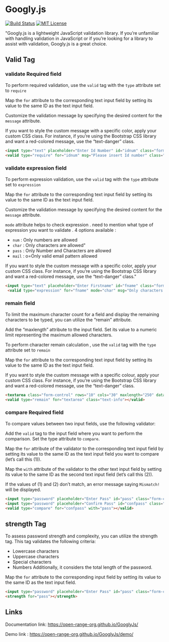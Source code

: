 # Googly.js
[![Build Status](https://travis-ci.com/NIHAR-SARKAR/Matroska.svg?branch=master)](https://travis-ci.com/NIHAR-SARKAR/Matroska)
[![MIT License](https://img.shields.io/badge/license-MIT-blue.svg?style=flat)](https://github.com/NIHAR-SARKAR/Matroska/blob/master/LICENSE)

"Googly.js is a lightweight JavaScript validation library. If you’re unfamiliar with handling validation in JavaScript or if you’re looking for a library to assist with validation, Googly.js is a great choice.

## Valid Tag

### validate Required field
To perform required validation, use the `valid` tag with the `type` attribute set to `require`

Map the `for` attribute to the corresponding text input field by setting its value to the same ID as the text input field.

Customize the validation message by specifying the desired content for the `message` attribute.

If you want to style the custom message with a specific color, apply your custom CSS class. For instance, if you’re using the Bootstrap CSS library and want a red-colored message, use the “text-danger” class.


```html
<input type="text" placeholder="Enter Id Number" id="idnum" class="form-control" />
<valid type="require" for="idnum" msg="Please insert Id number" class="text-danger"></valid>

```

### validate expression field
To perform expression validation, use the `valid` tag with the `type` attribute set to `expression`

Map the `for` attribute to the corresponding text input field by setting its value to the same ID as the text input field.

Customize the validation message by specifying the desired content for the `message` attribute.

`mode` attribute helps to check expression . need to mention what type of expression you want to validate . 4 options available :
- `num`  : Only numbers are allowed
- `char` : Only characters are allowed"
- `pass` : Only Number and Characters are allowed
- `mail` : o=Only valid email pattern allowed

If you want to style the custom message with a specific color, apply your custom CSS class. For instance, if you’re using the Bootstrap CSS library and want a red-colored message, use the “text-danger” class."


```html
<input type="text" placeholder="Enter Firstname" id="fname" class="form-control" />
 <valid type="expression" for="fname" mode="char" msg="Only characters are allowed" class="text-danger"> </valid>

```

### remain field
To limit the maximum character count for a field and display the remaining characters to be typed, you can utilize the “remain” attribute.

Add the “maxlength” attribute to the input field. Set its value to a numeric limit representing the maximum allowed characters.

To perform character remain calculation , use the `valid` tag with the `type` attribute set to `remain`

Map the `for` attribute to the corresponding text input field by setting its value to the same ID as the text input field.

If you want to style the custom message with a specific colour, apply your custom CSS class. For instance, if you’re using the Bootstrap CSS library and want a red-colored message, use the “text-danger” class.


```html
<textarea class="form-control" rows="10" cols="30" maxlength="250" data-validation="remain" id="textarea"></textarea>
<valid type="remain" for="textarea" class="text-info"></valid>

```

### compare Required field
To compare values between two input fields, use the following validator:

Add the `valid` tag to the input field where you want to perform the comparison. Set the type attribute to `compare`.

Map the `for` attribute of the validator to the corresponding text input field by setting its value to the same ID as the text input field you want to compare (let’s call this (1)).

Map the `with` attribute of the validator to the other text input field by setting its value to the same ID as the second text input field (let’s call this (2)).

If the values of (1) and (2) don’t match, an error message saying `Mismatch!` will be displayed. 

```html
<input type="password" placeholder="Enter Pass" id="pass" class="form-control" />
<input type="password" placeholder="Confirm Pass" id="confpass" class="form-control" />
<valid type="compare" for="confpass" with="pass"></valid>

```

## strength Tag
To assess password strength and complexity, you can utilize the strength tag. This tag validates the following criteria:

- Lowercase characters
- Uppercase characters
- Special characters
- Numbers
Additionally, it considers the total length of the password. 

Map the `for` attribute to the corresponding input field by setting its value to the same ID as the text input field.


```html
<input type="password" placeholder="Enter Pass" id="pass" class="form-control" />
<strength for="pass"></strength>
```


## Links 

Documentation link: https://open-range-org.github.io/GooglyJs/

Demo link : https://open-range-org.github.io/GooglyJs/demo/
